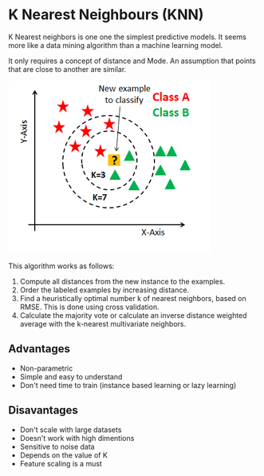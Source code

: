 # K Nearest Neighbours (KNN)

K Nearest neighbors is one one the simplest predictive models. It seems more like a data mining algorithm than a machine learning model.

It only requires a concept of distance and Mode. An assumption that points that are close to another are similar.

![KNN](images/KNN.png)

This algorithm works as follows:

1. Compute all distances from the new instance to the examples.
2. Order the labeled examples by increasing distance.
3. Find a heuristically optimal number k of nearest neighbors, based on RMSE. This is done using cross validation.
4. Calculate the majority vote or calculate an inverse distance weighted average with the k-nearest multivariate neighbors.

## Advantages

* Non-parametric
* Simple and easy to understand
* Don't need time to train (instance based learning or lazy learning)

## Disavantages

* Don't scale with large datasets
* Doesn't work with high dimentions
* Sensitive to noise data
* Depends on the value of K
* Feature scaling is a must
